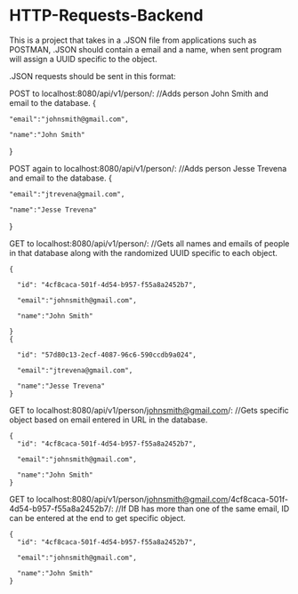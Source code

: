 # HTTP-Requests-Backend
This is a project that takes in a .JSON file from applications such as POSTMAN, .JSON should contain a email and a name, when sent program will assign a UUID specific to the object.

.JSON requests should be sent in this format:

POST to localhost:8080/api/v1/person/:  //Adds person John Smith and email to the database.
{

    "email":"johnsmith@gmail.com",
    
    "name":"John Smith"
}

POST again to localhost:8080/api/v1/person/:  //Adds person Jesse Trevena and email to the database.
{

    "email":"jtrevena@gmail.com",
    
    "name":"Jesse Trevena"
}

GET to localhost:8080/api/v1/person/:  //Gets all names and emails of people in that database along with the randomized UUID specific to each object.

    {

      "id": "4cf8caca-501f-4d54-b957-f55a8a2452b7",

      "email":"johnsmith@gmail.com",

      "name":"John Smith"

    }
    {

      "id": "57d80c13-2ecf-4087-96c6-590ccdb9a024",

      "email":"jtrevena@gmail.com",

      "name":"Jesse Trevena"
    }

GET to localhost:8080/api/v1/person/johnsmith@gmail.com/:  //Gets specific object based on email entered in URL in the database.

    {
      "id": "4cf8caca-501f-4d54-b957-f55a8a2452b7",

      "email":"johnsmith@gmail.com",

      "name":"John Smith"
    }

GET to localhost:8080/api/v1/person/johnsmith@gmail.com/4cf8caca-501f-4d54-b957-f55a8a2452b7/:  //If DB has more than one of the same email, ID can be entered at the end to get specific object.

    {
      "id": "4cf8caca-501f-4d54-b957-f55a8a2452b7",

      "email":"johnsmith@gmail.com",

      "name":"John Smith"
    }
